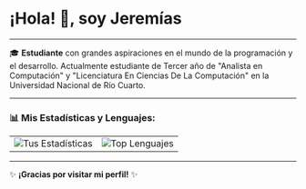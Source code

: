 # ¡Hola! 👋, soy Jeremías

---

🎓 **Estudiante** con grandes aspiraciones en el mundo de la programación y el desarrollo. 
Actualmente estudiante de Tercer año de "Analista en Computación" y "Licenciatura En Ciencias De La Computación" en la Universidad Nacional de Río Cuarto.

---

### 📊 Mis Estadísticas y Lenguajes:

<table>
  <tr>
    <td>
      <img src="https://github-readme-stats.vercel.app/api?username=jeremiasavaro&show_icons=true&theme=radical" alt="Tus Estadísticas" />
    </td>
    <td>
      <img src="https://github-readme-stats.vercel.app/api/top-langs/?username=jeremiasavaro&layout=compact&theme=radical" alt="Top Lenguajes" />
    </td>
  </tr>
</table>

---

✨ **¡Gracias por visitar mi perfil!** ✨
